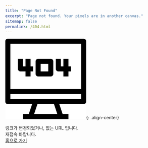 ```yaml
---
title: "Page Not Found"
excerpt: "Page not found. Your pixels are in another canvas."
sitemap: false
permalink: /404.html
---
```


![404](/assets/images/404_icon.png){: .align-center}    

링크가 변경되었거나, 없는 URL 입니다.    
재접속 바랍니다.   
[홈으로 가기](/)   
